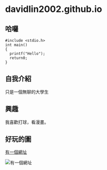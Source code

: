 # davidlin2002.github.io

## 哈囉
```
#include <stdio.h>
int main()
{
  printf("Hello");
  return0;
}
```
## 自我介紹
只是一個無聊的大學生

## 興趣
我喜歡打球，看漫畫。

## 好玩的圖
[有一個網址](davidlin2002.github.io)

![有一個網址](https://dvblobcdnjp.azureedge.net//Content/ueditor/net/upload1/2020-10/b17bd567-69bd-469f-a0f7-9d2c71f0eca9.jpg)
